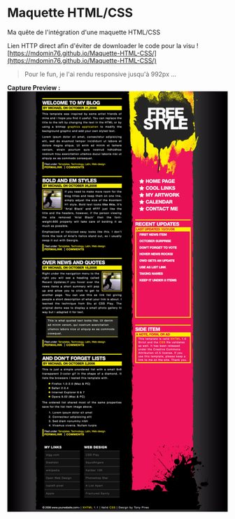 # **Maquette HTML/CSS**
Ma quête de l'intégration d'une maquette HTML/CSS

Lien HTTP direct afin d'éviter de downloader le code pour la visu !<br>
[https://mdomin76.github.io/Maquette-HTML-CSS/](https://mdomin76.github.io/Maquette-HTML-CSS/)

> Pour le fun, je l'ai rendu responsive jusqu'à 992px ...

**Capture Preview :**
![](https://github.com/mdomin76/Maquette-HTML-CSS/blob/master/Capture-ecran-maquette-html-css.jpg)
